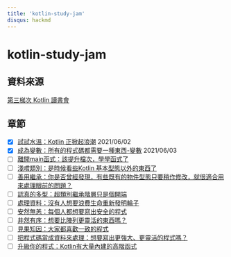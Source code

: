 ```yaml
---
title: 'kotlin-study-jam'
disqus: hackmd
---
```


kotlin-study-jam
===
## 資料來源
[第三梯次 Kotlin 讀書會](https://tw.kotlin.tips/study-jams/3)

## 章節
- [x] [試試水溫：Kotlin 正掀起浪潮](https://www.notion.so/Kotlin-23ee4a4938784dc6bd73221fe6c0fbf5) 2021/06/02
- [x] [成為變數：所有的程式碼都需要一種東西-變數](https://www.notion.so/fade932ac9b848e7824a819620a5bfe3) 2021/06/03
- [ ] [離開main函式：該提升檔次，學學函式了](https://www.notion.so/main-0a09c49685c34fe1b9a50dd4a8fb7c35)
- [ ] [淺嚐類別：是時候看些Kotlin 基本型態以外的東西了](https://www.notion.so/Kotlin-d6d2e70aa73640cca8c011f1a3cbd082)
- [ ] [善用繼承：你是否曾經發現，有些既有的物件型態只要稍作修改，就很適合用來處理眼前的問題？](https://www.notion.so/7ed23f3855bc40bfb29c266357c78c06)
- [ ] [認真的多型：超類別繼承階層只是個開端](https://www.notion.so/b68d749b3c5c4ec7ada58fcdfb15a93c)
- [ ] [處理資料：沒有人想要浪費生命重新發明輪子](https://www.notion.so/7514e99901074c72abc708a1d9681584)
- [ ] [安然無恙：每個人都想要寫出安全的程式](https://www.notion.so/f710c7d916df4665bb6789a9996a297b)
- [ ] [井然有序：想要比陣列更靈活的東西嗎？](https://www.notion.so/83a4b30b8d904cec8ebd8eae6be7cc9c)
- [ ] [見果知因：大家都喜歡一致的程式](https://www.notion.so/458d90d297354747b93986b0f02afb2e)
- [ ] [把程式碼當成資料來處理：想要寫出更強大、更靈活的程式嗎？](https://www.notion.so/2013fcaf2aa54710af7b5963bd995fcf)
- [ ] [升級你的程式：Kotlin有大量內建的高階函式](https://www.notion.so/Kotlin-0f91bdd4450d42a8923a0c1c6c641c43)
